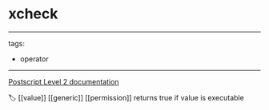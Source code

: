 # xcheck

---
tags:

- operator

---

[Postscript Level 2 documentation](https://hepunx.rl.ac.uk/~adye/psdocs/ref/PSL2x.html#xcheck)

🏷️ [[value]] [[generic]] [[permission]]
returns true if value is executable
